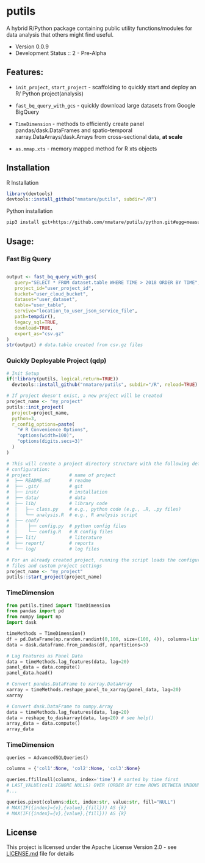 # putils

A hybrid R/Python package containing public utility functions/modules for data analysis that others might find useful.

* Version 0.0.9
* Development Status :: 2 - Pre-Alpha

## Features:

  * `init_project`, `start_project` - scaffolding to quickly start and deploy an R/ Python project(analysis)

  * `fast_bq_query_with_gcs` - quickly download large datasets from Google BigQuery

  * `TimeDimension` - methods to efficiently create panel pandas/dask.DataFrames and spatio-temporal xarray.DataArrays/dask.Arrays from cross-sectional data, __at scale__

  * `as.mmap.xts` - memory mapped method for R xts objects


## Installation

R Installation

```R
library(devtools)
devtools::install_github("nmatare/putils", subdir="/R")
```

Python installation

```sh
pip3 install git+https://github.com/nmatare/putils/python.git#egg=measurements
```

## Usage:
### Fast Big Query 

```R

output <- fast_bq_query_with_gcs(
   query="SELECT * FROM dataset.table WHERE TIME > 2018 ORDER BY TIME",
   project_id="user_project_id",
   bucket="user_cloud_bucket",
   dataset="user_dataset",
   table="user_table",
   servive="location_to_user_json_service_file",
   path=tempdir(),
   legacy_sql=TRUE,
   download=TRUE,
   export_as="csv.gz"
)
str(output) # data.table created from csv.gz files

```

### Quickly Deployable Project (qdp)

```R
# Init Setup
if(!library(putils, logical.return=TRUE)) 
  devtools::install_github("nmatare/putils", subdir="/R", reload=TRUE)

# If project doesn't exist, a new project will be created
project_name <- "my_project" 
putils::init_project(
  project=project_name, 
  python=3,
  r_config_options=paste(
    "# R Convenience Options",
    "options(width=100)",
    "options(digits.secs=3)"
  )
)

# This will create a project directory structure with the following default
# configuration:
# project              # name of project
#  ├── README.md       # readme
#  ├── .git/           # git  
#  ├── inst/           # installation
#  ├── data/           # data
#  ├── lib/            # library code
#  │   ├── class.py    # e.g., python code (e.g., .R, .py files)
#  │   └── analysis.R  # e.g., R analysis script
#  ├── conf/
#  │    ├── config.py  # python config files
#  │    └── config.R   # R config files
#  ├── lit/            # literature
#  ├── report/         # reports
#  └── log/            # log files

# For an already created project, running the script loads the configuration 
# files and custom project settings
project_name <- "my_project"
putils::start_project(project_name)

```

### TimeDimension 

```python
from putils.timed import TimeDimension
from pandas import pd
from numpy import np
import dask

timeMethods = TimeDimension() 
df = pd.DataFrame(np.random.randint(0,100, size=(100, 4)), columns=list('ABCD'))
data = dask.dataframe.from_pandas(df, npartitions=3)

# Lag Features as Panel Data
data = timeMethods.lag_features(data, lag=20)
panel_data = data.compute()
panel_data.head()

# Convert pandas.DataFrame to xarray.DataArray
xarray = timeMethods.reshape_panel_to_xarray(panel_data, lag=20)
xarray

# Convert dask.DataFrame to numpy.Array
data = timeMethods.lag_features(data, lag=20) 
data = reshape_to_daskarray(data, lag=20) # see help()
array_data = data.compute()
array_data

```

### TimeDimension 

```python
queries = AdvancedSQLQueries()

columns = {'col1':None, 'col2':None, 'col3':None}

queries.ffillnull(columns, index='time') # sorted by time first
# LAST_VALUE(col1 IGNORE NULLS) OVER (ORDER BY time ROWS BETWEEN UNBOUNDED PRECEDING AND CURRENT ROW) 
#...

queries.pivot(columns:dict, index:str, value:str, fill="NULL")
# MAX(IF({index}={v},{value},{fill})) AS {k}
# MAX(IF({index}={v},{value},{fill})) AS {k}

```


## License

This project is licensed under the Apache License Version 2.0 - see 
[LICENSE.md](https://github.com/nmatare/putils/blob/master/README.md) 
file for details

